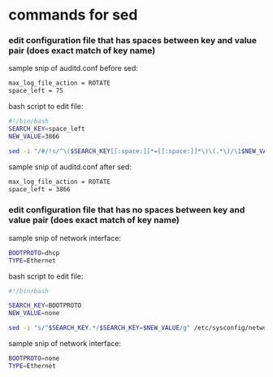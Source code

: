 # commands for sed

### edit configuration file that has spaces between key and value pair (does exact match of key name)

sample snip of auditd.conf before sed:
```bash
max_log_file_action = ROTATE
space_left = 75
```

bash script to edit file:
```bash
#!/bin/bash
SEARCH_KEY=space_left
NEW_VALUE=3866

sed -i "/#/!s/^\($SEARCH_KEY[[:space:]]*=[[:space:]]*\)\(.*\)/\1$NEW_VALUE/" /etc/audit/auditd.conf
```

sample snip of auditd.conf after sed:
```bash
max_log_file_action = ROTATE
space_left = 3866
```


### edit configuration file that has no spaces between key and value pair (does exact match of key name)

sample snip of network interface:
```bash
BOOTPROTO=dhcp
TYPE=Ethernet
```

bash script to edit file:
```bash
#!/bin/bash

SEARCH_KEY=BOOTPROTO
NEW_VALUE=none

sed -i "s/^$SEARCH_KEY.*/$SEARCH_KEY=$NEW_VALUE/g" /etc/sysconfig/network-scripts/ifcfg-enp0s8
```

sample snip of network interface:
```bash
BOOTPROTO=none
TYPE=Ethernet
```
